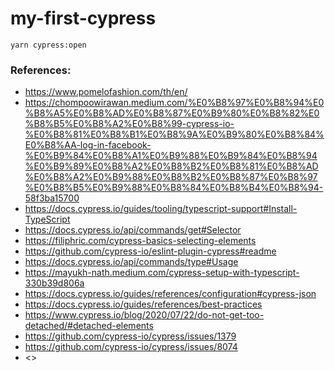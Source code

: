 # my-first-cypress


```
yarn cypress:open
```

### References:

* <https://www.pomelofashion.com/th/en/>
* <https://chompoowirawan.medium.com/%E0%B8%97%E0%B8%94%E0%B8%A5%E0%B8%AD%E0%B8%87%E0%B9%80%E0%B8%82%E0%B8%B5%E0%B8%A2%E0%B8%99-cypress-io-%E0%B8%81%E0%B8%B1%E0%B8%9A%E0%B9%80%E0%B8%84%E0%B8%AA-log-in-facebook-%E0%B9%84%E0%B8%A1%E0%B9%88%E0%B9%84%E0%B8%94%E0%B9%89%E0%B8%A2%E0%B8%B2%E0%B8%81%E0%B8%AD%E0%B8%A2%E0%B9%88%E0%B8%B2%E0%B8%87%E0%B8%97%E0%B8%B5%E0%B9%88%E0%B8%84%E0%B8%B4%E0%B8%94-58f3ba15700>
* <https://docs.cypress.io/guides/tooling/typescript-support#Install-TypeScript>
* <https://docs.cypress.io/api/commands/get#Selector>
* <https://filiphric.com/cypress-basics-selecting-elements>
* <https://github.com/cypress-io/eslint-plugin-cypress#readme>
* <https://docs.cypress.io/api/commands/type#Usage>
* <https://mayukh-nath.medium.com/cypress-setup-with-typescript-330b39d806a>
* <https://docs.cypress.io/guides/references/configuration#cypress-json>
* <https://docs.cypress.io/guides/references/best-practices>
* <https://www.cypress.io/blog/2020/07/22/do-not-get-too-detached/#detached-elements>
* <https://github.com/cypress-io/cypress/issues/1379>
* <https://github.com/cypress-io/cypress/issues/8074>
* <>